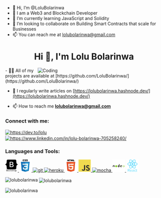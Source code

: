 - 👋 Hi, I’m @LoluBolarinwa
- 👀 I am a Web3 and Blockchain Developer
- 🌱 I’m currently learning JavaScript and Solidity
- 💞️ I’m looking to collaborate on Building Smart Contracts that scale for Businesses
- 📫 You can reach me at lolubolarinwa@gmail.com

<!---
LoluBolarinwa/LoluBolarinwa is a ✨ special ✨ repository because its `README.md` (this file) appears on your GitHub profile.
You can click the Preview link to take a look at your changes.
--->

<h1 align="center">Hi 👋, I'm Lolu Bolarinwa</h1>
<img align="right" alt="Coding" width="400" src="https://pixabay.com/photos/software-developer-web-developer-6521720/">
- 👨‍💻 All of my projects are available at [https://github.com/LoluBolarinwa/](https://github.com/LoluBolarinwa/)

- 📝 I regularly write articles on [https://lolubolarinwa.hashnode.dev/](https://lolubolarinwa.hashnode.dev/)

- 📫 How to reach me **lolubolarinwa@gmail.com**

<h3 align="left">Connect with me:</h3>
<p align="left">
<a href="https://dev.to/https://dev.to/lolu" target="blank"><img align="center" src="https://raw.githubusercontent.com/rahuldkjain/github-profile-readme-generator/master/src/images/icons/Social/devto.svg" alt="https://dev.to/lolu" height="30" width="40" /></a>
<a href="https://linkedin.com/in/https://www.linkedin.com/in/lolu-bolarinwa-705258240/" target="blank"><img align="center" src="https://raw.githubusercontent.com/rahuldkjain/github-profile-readme-generator/master/src/images/icons/Social/linked-in-alt.svg" alt="https://www.linkedin.com/in/lolu-bolarinwa-705258240/" height="30" width="40" /></a>
</p>

<h3 align="left">Languages and Tools:</h3>
<p align="left"> <a href="https://getbootstrap.com" target="_blank" rel="noreferrer"> <img src="https://raw.githubusercontent.com/devicons/devicon/master/icons/bootstrap/bootstrap-plain-wordmark.svg" alt="bootstrap" width="40" height="40"/> </a> <a href="https://www.w3schools.com/css/" target="_blank" rel="noreferrer"> <img src="https://raw.githubusercontent.com/devicons/devicon/master/icons/css3/css3-original-wordmark.svg" alt="css3" width="40" height="40"/> </a> <a href="https://git-scm.com/" target="_blank" rel="noreferrer"> <img src="https://www.vectorlogo.zone/logos/git-scm/git-scm-icon.svg" alt="git" width="40" height="40"/> </a> <a href="https://heroku.com" target="_blank" rel="noreferrer"> <img src="https://www.vectorlogo.zone/logos/heroku/heroku-icon.svg" alt="heroku" width="40" height="40"/> </a> <a href="https://www.w3.org/html/" target="_blank" rel="noreferrer"> <img src="https://raw.githubusercontent.com/devicons/devicon/master/icons/html5/html5-original-wordmark.svg" alt="html5" width="40" height="40"/> </a> <a href="https://developer.mozilla.org/en-US/docs/Web/JavaScript" target="_blank" rel="noreferrer"> <img src="https://raw.githubusercontent.com/devicons/devicon/master/icons/javascript/javascript-original.svg" alt="javascript" width="40" height="40"/> </a> <a href="https://mochajs.org" target="_blank" rel="noreferrer"> <img src="https://www.vectorlogo.zone/logos/mochajs/mochajs-icon.svg" alt="mocha" width="40" height="40"/> </a> <a href="https://nodejs.org" target="_blank" rel="noreferrer"> <img src="https://raw.githubusercontent.com/devicons/devicon/master/icons/nodejs/nodejs-original-wordmark.svg" alt="nodejs" width="40" height="40"/> </a> <a href="https://reactjs.org/" target="_blank" rel="noreferrer"> <img src="https://raw.githubusercontent.com/devicons/devicon/master/icons/react/react-original-wordmark.svg" alt="react" width="40" height="40"/> </a> </p>

<p><img align="left" src="https://github-readme-stats.vercel.app/api/top-langs?username=lolubolarinwa&show_icons=true&locale=en&layout=compact" alt="lolubolarinwa" /></p>

<p>&nbsp;<img align="center" src="https://github-readme-stats.vercel.app/api?username=lolubolarinwa&show_icons=true&locale=en" alt="lolubolarinwa" /></p>

<p><img align="center" src="https://github-readme-streak-stats.herokuapp.com/?user=lolubolarinwa&" alt="lolubolarinwa" /></p>

